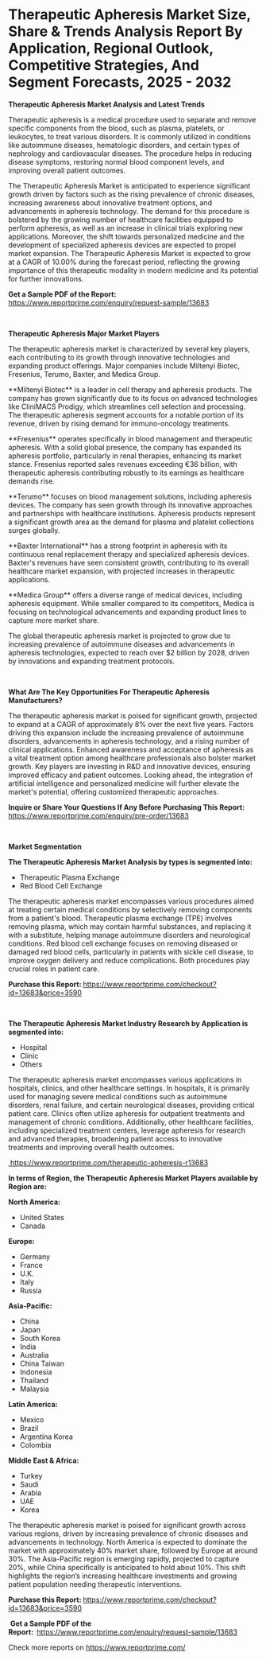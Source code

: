 <p><h1>Therapeutic Apheresis Market Size, Share & Trends Analysis Report By Application, Regional Outlook, Competitive Strategies, And Segment Forecasts, 2025 - 2032</h1></p><p><strong>Therapeutic Apheresis Market Analysis and Latest Trends</strong></p>
<p><p>Therapeutic apheresis is a medical procedure used to separate and remove specific components from the blood, such as plasma, platelets, or leukocytes, to treat various disorders. It is commonly utilized in conditions like autoimmune diseases, hematologic disorders, and certain types of nephrology and cardiovascular diseases. The procedure helps in reducing disease symptoms, restoring normal blood component levels, and improving overall patient outcomes.</p><p>The Therapeutic Apheresis Market is anticipated to experience significant growth driven by factors such as the rising prevalence of chronic diseases, increasing awareness about innovative treatment options, and advancements in apheresis technology. The demand for this procedure is bolstered by the growing number of healthcare facilities equipped to perform apheresis, as well as an increase in clinical trials exploring new applications. Moreover, the shift towards personalized medicine and the development of specialized apheresis devices are expected to propel market expansion. The Therapeutic Apheresis Market is expected to grow at a CAGR of 10.00% during the forecast period, reflecting the growing importance of this therapeutic modality in modern medicine and its potential for further innovations.</p></p>
<p><strong>Get a Sample PDF of the Report:&nbsp;</strong> <a href="https://www.reportprime.com/enquiry/request-sample/13683?utm_campaign=3139&utm_medium=2&utm_source=Github&utm_content=ia&utm_term=20032025&utm_id=therapeutic-apheresis">https://www.reportprime.com/enquiry/request-sample/13683</a></p>
<p>&nbsp;</p>
<p><strong>Therapeutic Apheresis Major Market Players</strong></p>
<p><p>The therapeutic apheresis market is characterized by several key players, each contributing to its growth through innovative technologies and expanding product offerings. Major companies include Miltenyi Biotec, Fresenius, Terumo, Baxter, and Medica Group.</p><p>**Miltenyi Biotec** is a leader in cell therapy and apheresis products. The company has grown significantly due to its focus on advanced technologies like CliniMACS Prodigy, which streamlines cell selection and processing. The therapeutic apheresis segment accounts for a notable portion of its revenue, driven by rising demand for immuno-oncology treatments.</p><p>**Fresenius** operates specifically in blood management and therapeutic apheresis. With a solid global presence, the company has expanded its apheresis portfolio, particularly in renal therapies, enhancing its market stance. Fresenius reported sales revenues exceeding €36 billion, with therapeutic apheresis contributing robustly to its earnings as healthcare demands rise.</p><p>**Terumo** focuses on blood management solutions, including apheresis devices. The company has seen growth through its innovative approaches and partnerships with healthcare institutions. Apheresis products represent a significant growth area as the demand for plasma and platelet collections surges globally.</p><p>**Baxter International** has a strong footprint in apheresis with its continuous renal replacement therapy and specialized apheresis devices. Baxter's revenues have seen consistent growth, contributing to its overall healthcare market expansion, with projected increases in therapeutic applications.</p><p>**Medica Group** offers a diverse range of medical devices, including apheresis equipment. While smaller compared to its competitors, Medica is focusing on technological advancements and expanding product lines to capture more market share.</p><p>The global therapeutic apheresis market is projected to grow due to increasing prevalence of autoimmune diseases and advancements in apheresis technologies, expected to reach over $2 billion by 2028, driven by innovations and expanding treatment protocols.</p></p>
<p>&nbsp;</p>
<p><strong>What Are The Key Opportunities For Therapeutic Apheresis Manufacturers?</strong></p>
<p><p>The therapeutic apheresis market is poised for significant growth, projected to expand at a CAGR of approximately 8% over the next five years. Factors driving this expansion include the increasing prevalence of autoimmune disorders, advancements in apheresis technology, and a rising number of clinical applications. Enhanced awareness and acceptance of apheresis as a vital treatment option among healthcare professionals also bolster market growth. Key players are investing in R&D and innovative devices, ensuring improved efficacy and patient outcomes. Looking ahead, the integration of artificial intelligence and personalized medicine will further elevate the market's potential, offering customized therapeutic approaches.</p></p>
<p><strong>Inquire or Share Your Questions If Any Before Purchasing This Report:</strong> <a href="https://www.reportprime.com/enquiry/pre-order/13683?utm_campaign=3139&utm_medium=2&utm_source=Github&utm_content=ia&utm_term=20032025&utm_id=therapeutic-apheresis">https://www.reportprime.com/enquiry/pre-order/13683</a></p>
<p>&nbsp;</p>
<p><strong>Market Segmentation</strong></p>
<p><strong>The Therapeutic Apheresis Market Analysis by types is segmented into:</strong></p>
<p><ul><li>Therapeutic Plasma Exchange</li><li>Red Blood Cell Exchange</li></ul></p>
<p><p>The therapeutic apheresis market encompasses various procedures aimed at treating certain medical conditions by selectively removing components from a patient's blood. Therapeutic plasma exchange (TPE) involves removing plasma, which may contain harmful substances, and replacing it with a substitute, helping manage autoimmune disorders and neurological conditions. Red blood cell exchange focuses on removing diseased or damaged red blood cells, particularly in patients with sickle cell disease, to improve oxygen delivery and reduce complications. Both procedures play crucial roles in patient care.</p></p>
<p><strong>Purchase this Report:&nbsp;</strong><a href="https://www.reportprime.com/checkout?id=13683&price=3590&utm_campaign=3139&utm_medium=2&utm_source=Github&utm_content=ia&utm_term=20032025&utm_id=therapeutic-apheresis">https://www.reportprime.com/checkout?id=13683&price=3590</a></p>
<p>&nbsp;</p>
<p><strong>The Therapeutic Apheresis Market Industry Research by Application is segmented into:</strong></p>
<p><ul><li>Hospital</li><li>Clinic</li><li>Others</li></ul></p>
<p><p>The therapeutic apheresis market encompasses various applications in hospitals, clinics, and other healthcare settings. In hospitals, it is primarily used for managing severe medical conditions such as autoimmune disorders, renal failure, and certain neurological diseases, providing critical patient care. Clinics often utilize apheresis for outpatient treatments and management of chronic conditions. Additionally, other healthcare facilities, including specialized treatment centers, leverage apheresis for research and advanced therapies, broadening patient access to innovative treatments and improving overall health outcomes.</p></p>
<p><a href="https://www.reportprime.com/therapeutic-apheresis-r13683?utm_campaign=3139&utm_medium=2&utm_source=Github&utm_content=ia&utm_term=20032025&utm_id=therapeutic-apheresis">&nbsp;https://www.reportprime.com/therapeutic-apheresis-r13683</a></p>
<p><strong>In terms of Region, the Therapeutic Apheresis Market Players available by Region are:</strong></p>
<p>
    <p> <strong> North America: </strong>
        <ul>
            <li>United States</li>
            <li>Canada</li>
        </ul>
        </p> 
    <p> <strong> Europe: </strong>
        <ul>
            <li>Germany</li>
            <li>France</li>
            <li>U.K.</li>
            <li>Italy</li>
            <li>Russia</li>
        </ul>
        </p> 
    <p> <strong> Asia-Pacific: </strong>
        <ul>
            <li>China</li>
            <li>Japan</li>
            <li>South Korea</li>
            <li>India</li>
            <li>Australia</li>
            <li>China Taiwan</li>
            <li>Indonesia</li>
            <li>Thailand</li>
            <li>Malaysia</li>
        </ul>
        </p> 
    <p> <strong> Latin America: </strong>
        <ul>
            <li>Mexico</li>
            <li>Brazil</li>
            <li>Argentina Korea</li>
            <li>Colombia</li>
        </ul>
        </p> 
    <p> <strong> Middle East & Africa: </strong>
        <ul>
            <li>Turkey</li>
            <li>Saudi</li>
            <li>Arabia</li>
            <li>UAE</li>
            <li>Korea</li>
        </ul>
    </p>
    </p>
<p><p>The therapeutic apheresis market is poised for significant growth across various regions, driven by increasing prevalence of chronic diseases and advancements in technology. North America is expected to dominate the market with approximately 40% market share, followed by Europe at around 30%. The Asia-Pacific region is emerging rapidly, projected to capture 20%, while China specifically is anticipated to hold about 10%. This shift highlights the region’s increasing healthcare investments and growing patient population needing therapeutic interventions.</p></p>
<p><strong>Purchase this Report: </strong><a href="https://www.reportprime.com/checkout?id=13683&price=3590&utm_campaign=3139&utm_medium=2&utm_source=Github&utm_content=ia&utm_term=20032025&utm_id=therapeutic-apheresis">https://www.reportprime.com/checkout?id=13683&price=3590</a></p>
<p>&nbsp;<strong>Get a Sample PDF of the Report:&nbsp;&nbsp;</strong><a href="https://www.reportprime.com/enquiry/request-sample/13683?utm_campaign=3139&utm_medium=2&utm_source=Github&utm_content=ia&utm_term=20032025&utm_id=therapeutic-apheresis">https://www.reportprime.com/enquiry/request-sample/13683</a></p>
<p><strong></strong></p>
<p>Check more reports on <a href="https://www.reportprime.com/?utm_campaign=3139&utm_medium=2&utm_source=Github&utm_content=ia&utm_term=20032025&utm_id=therapeutic-apheresis">https://www.reportprime.com/</a></p>